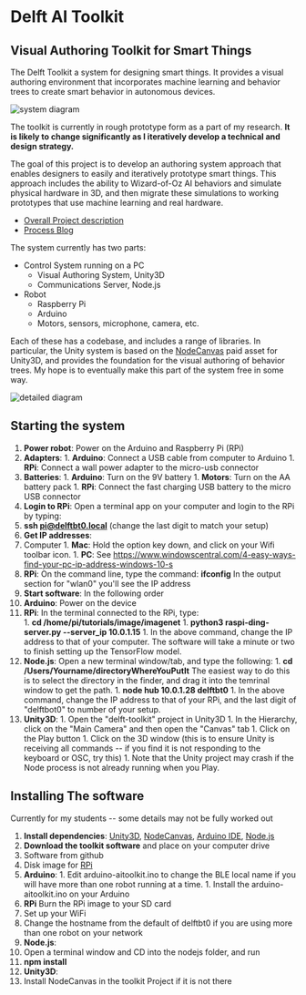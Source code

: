 # Delft AI Toolkit
## Visual Authoring Toolkit for Smart Things

The Delft Toolkit a system for designing smart things. It provides a visual authoring environment that incorporates machine learning and behavior trees to create smart behavior in autonomous devices.

![system diagram](https://i0.wp.com/www.philvanallen.com/wp-content/uploads/2018/01/Pasted_Image_1_16_18__3_50_PM.jpg?resize=640%2C350)

The toolkit is currently in rough prototype form as a part of my research. **It is likely to change significantly as I iteratively develop a technical and design strategy.**

The goal of this project is to develop an authoring system approach that enables designers to easily and iteratively prototype smart things. This approach includes the ability to Wizard-of-Oz AI behaviors and simulate physical hardware in 3D, and then migrate these simulations to working prototypes that use machine learning and real hardware.

* [Overall Project description](http://www.philvanallen.com/portfolio/delft-ai-toolkit/)
* [Process Blog](http://ai-toolkit.tumblr.com)

The system currently has two parts:
* Control System running on a PC
  * Visual Authoring System, Unity3D
  * Communications Server, Node.js
* Robot
  * Raspberry Pi
  * Arduino
  * Motors, sensors, microphone, camera, etc.

Each of these has a codebase, and includes a range of libraries. In particular, the Unity system is based on the [NodeCanvas](http://nodecanvas.paradoxnotion.com) paid asset for Unity3D, and provides the foundation for the visual authoring of behavior trees. My hope is to eventually make this part of the system free in some way.

![detailed diagram](http://www.philvanallen.com/wp-content/uploads/2017/08/tool-architecture-diagram.002.jpeg?resize=640%2C350)

## Starting the system
1. **Power robot**: Power on the Arduino and Raspberry Pi (RPi)
  1. **Adapters**:
    1. **Arduino**: Connect a USB cable from computer to Arduino
    1. **RPi**: Connect a wall power adapter to the micro-usb connector
  1. **Batteries**:
    1. **Arduino**: Turn on the 9V battery
    1. **Motors**: Turn on the AA battery pack
    1. **RPi**: Connect the fast charging USB battery to the micro USB connector
1. **Login to RPi**: Open a terminal app on your computer and login to the RPi by typing:
  1. **ssh pi@delftbt0.local** (change the last digit to match your setup)
1. **Get IP addresses**:
  1. Computer
    1. **Mac**: Hold the option key down, and click on your Wifi toolbar icon.
    1. **PC**: See https://www.windowscentral.com/4-easy-ways-find-your-pc-ip-address-windows-10-s
  1. **RPi**: On the command line, type the command: **ifconfig** In the output section for "wlan0" you'll see the IP address
1. **Start software**: In the following order
  1. **Arduino**: Power on the device
  1. **RPi**: In the terminal connected to the RPi, type:   
    1. **cd /home/pi/tutorials/image/imagenet**
    1. **python3 raspi-ding-server.py --server_ip 10.0.1.15**
    1. In the above command, change the IP address to that of your computer. The software will take a minute or two to finish setting up the TensorFlow model.
  1. **Node.js**: Open a new terminal window/tab, and type the following:
    1. **cd /Users/Yourname/directoryWhereYouPutIt** The easiest way to do this is to select the directory in the finder, and drag it into the temrinal window to get the path.
    1. **node hub 10.0.1.28 delftbt0**
    1. In the above command, change the IP address to that of your RPi, and the last digit of "delftbot0" to number of your setup.
  1. **Unity3D**:
    1. Open the "delft-toolkit" project in Unity3D
    1. In the Hierarchy, click on the "Main Camera" and then open the "Canvas" tab
    1. Click on the Play button
    1. Click on the 3D window (this is to ensure Unity is receiving all commands -- if you find it is not responding to the keyboard or OSC, try this)
    1. Note that the Unity project may crash if the Node process is not already running when you Play.

## Installing The software
Currently for my students -- some details may not be fully worked out

1. **Install dependencies**: [Unity3D](https://store.unity.com), [NodeCanvas](https://assetstore.unity.com/packages/tools/visual-scripting/nodecanvas-14914), [Arduino IDE](https://www.arduino.cc/en/Main/Software), [Node.js](https://nodejs.org/en/)
1. **Download the toolkit software** and place on your computer drive
  1. Software from github
  1. Disk image for [RPi](https://www.dropbox.com/s/f79kt8v7ear3i1z/delftbot_backup.img?dl=0)
  1. **Arduino**:
    1. Edit arduino-aitoolkit.ino to change the BLE local name if you will have more than one robot running at a time.
    1. Install the arduino-aitoolkit.ino on your Arduino
1. **RPi** Burn the RPi image to your SD card
  1. Set up your WiFi
  1. Change the hostname from the default of delftbt0 if you are using more than one robot on your network
1. **Node.js**:
  1. Open a terminal window and CD into the nodejs folder, and run
  1. **npm install**
1. **Unity3D**:
  1. Install NodeCanvas in the toolkit Project if it is not there

